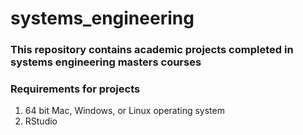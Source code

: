 # systems_engineering
### This repository contains academic projects completed in systems engineering masters courses

### Requirements for projects
1. 64 bit Mac, Windows, or Linux operating system
2. RStudio


